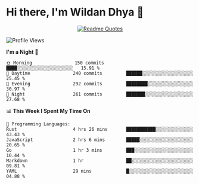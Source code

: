 # Hi there, I'm Wildan Dhya 👋 

<div align="center">
  <a href="https://github.com/piyushsuthar/github-readme-quotes">
    <img src="https://quotes-github-readme.vercel.app/api?quote=Try%2C%20Fail%2C%20Retry&author=unknown&type=vertical&theme=dark" alt="Readme Quotes">
  </a>
</div>

<!--START_SECTION:waka-->
![Profile Views](http://img.shields.io/badge/Profile%20Views-0-blue)

**I'm a Night 🦉** 

```text
🌞 Morning                150 commits         ████░░░░░░░░░░░░░░░░░░░░░   15.91 % 
🌆 Daytime                240 commits         ██████░░░░░░░░░░░░░░░░░░░   25.45 % 
🌃 Evening                292 commits         ████████░░░░░░░░░░░░░░░░░   30.97 % 
🌙 Night                  261 commits         ███████░░░░░░░░░░░░░░░░░░   27.68 % 
```


📊 **This Week I Spent My Time On** 

```text
💬 Programming Languages: 
Rust                     4 hrs 26 mins       ███████████░░░░░░░░░░░░░░   43.43 % 
JavaScript               2 hrs 6 mins        █████░░░░░░░░░░░░░░░░░░░░   20.65 % 
Go                       1 hr 3 mins         ███░░░░░░░░░░░░░░░░░░░░░░   10.44 % 
Markdown                 1 hr                ██░░░░░░░░░░░░░░░░░░░░░░░   09.81 % 
YAML                     29 mins             █░░░░░░░░░░░░░░░░░░░░░░░░   04.88 % 
```


<!--END_SECTION:waka-->

<!--## GitHub Stats-->
<!--![Top Languages](https://github-readme-stats.vercel.app/api/top-langs/?username=wildandhya&layout=compact&theme=dracula)-->











